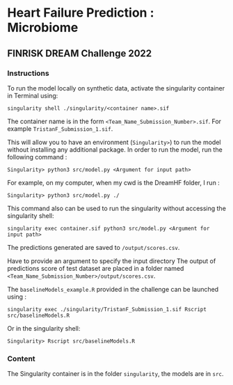 # Heart Failure Prediction : Microbiome
## FINRISK DREAM Challenge 2022

### Instructions

To run the model locally on synthetic data, activate the singularity container in Terminal using:

    singularity shell ./singularity/<container name>.sif

The container name is in the form `<Team_Name_Submission_Number>.sif`. For example `TristanF_Submission_1.sif`.

This will allow you to have an environment (`Singularity>`) to run the model without installing any additional package.
In order to run the model, run the following command : 

    Singularity> python3 src/model.py <Argument for input path>

For example, on my computer, when my cwd is the DreamHF folder, I run : 

    Singularity> python3 src/model.py ./

This command also can be used to run the singularity without accessing the singularity shell:

    singularity exec container.sif python3 src/model.py <Argument for input path>

The predictions generated are saved to `/output/scores.csv`.

Have to provide an argument to specify the input directory
The output of predictions score of test dataset are placed in a folder named `<Team_Name_Submission_Number>/output/scores.csv`.


The `baselineModels_example.R` provided in the challenge can be launched using :  

    singularity exec ./singularity/TristanF_Submission_1.sif Rscript src/baselineModels.R

Or in the singularity shell: 

    Singularity> Rscript src/baselineModels.R

### Content
The Singularity container is in the folder `singularity`, the models are in `src`.

 